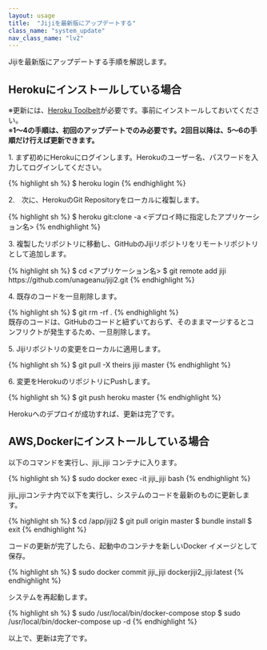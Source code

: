 ```yaml
---
layout: usage
title:  "Jijiを最新版にアップデートする"
class_name: "system_update"
nav_class_name: "lv2"
---
```


Jijiを最新版にアップデートする手順を解説します。

<h2>Herokuにインストールしている場合</h2>

※更新には、[Heroku Toolbelt](https://toolbelt.heroku.com/)が必要です。事前にインストールしておいてください。<br/>
※<b>1～4の手順は、初回のアップデートでのみ必要です。2回目以降は、5～6の手順だけ行えば更新できます。</b>

<p>1. まず初めにHerokuにログインします。Herokuのユーザー名、パスワードを入力してログインしてください。</p>
{% highlight sh %}
$ heroku login
{% endhighlight %}

<p>2.　次に、HerokuのGit Repositoryをローカルに複製します。</p>
{% highlight sh %}
$ heroku git:clone -a <デプロイ時に指定したアプリケーション名>
{% endhighlight %}

<p>3. 複製したリポジトリに移動し、GitHubのJijiリポジトリをリモートリポジトリとして追加します。</p>
{% highlight sh %}
$ cd <アプリケーション名>
$ git remote add jiji https://github.com/unageanu/jiji2.git
{% endhighlight %}

<p>4. 既存のコードを一旦削除します。</p>
{% highlight sh %}
$ git rm -rf .
{% endhighlight %}
<div class="notice" >
既存のコードは、GitHubのコードと紐ずいておらず、そのままマージするとコンフリクトが発生するため、一旦削除します。
</div>

<p>5. Jijiリポジトリの変更をローカルに適用します。</p>
{% highlight sh %}
$ git pull -X theirs jiji master
{% endhighlight %}

<p>6. 変更をHerokuのリポジトリにPushします。</p>
{% highlight sh %}
$ git push heroku master
{% endhighlight %}

Herokuへのデプロイが成功すれば、更新は完了です。


<h2>AWS,Dockerにインストールしている場合</h2>

<p>以下のコマンドを実行し、jiji_jiji コンテナに入ります。</p>

{% highlight sh %}
$ sudo docker exec -it jiji_jiji bash
{% endhighlight %}

<p>jiji_jijiコンテナ内で以下を実行し、システムのコードを最新のものに更新します。</p>

{% highlight sh %}
$ cd /app/jiji2
$ git pull origin master
$ bundle install
$ exit
{% endhighlight %}

<p>コードの更新が完了したら、起動中のコンテナを新しいDocker イメージとして保存。</p>

{% highlight sh %}
$ sudo docker commit jiji_jiji dockerjiji2_jiji:latest
{% endhighlight %}

<p>システムを再起動します。</p>

{% highlight sh %}
$ sudo /usr/local/bin/docker-compose stop
$ sudo /usr/local/bin/docker-compose up -d
{% endhighlight %}

以上で、更新は完了です。
